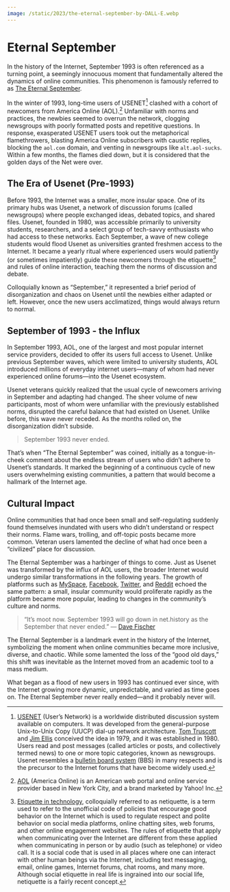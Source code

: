```yaml
---
image: /static/2023/the-eternal-september-by-DALL-E.webp
---
```


# Eternal September

In the history of the Internet, September 1993 is often referenced as a turning point, a seemingly innocuous moment that fundamentally altered the dynamics of online communities. This phenomenon is famously referred to as [The Eternal September](https://en.wikipedia.org/wiki/Eternal_September).

In the winter of 1993, long-time users of USENET[^USENET] clashed with a cohort of newcomers from America Online (AOL).[^AOL] Unfamiliar with norms and practices, the newbies seemed to overrun the network, clogging newsgroups with poorly formatted posts and repetitive questions. In response, exasperated USENET users took out the metaphorical flamethrowers, blasting America Online subscribers with caustic replies, blocking the `aol.com` domain, and venting in newsgroups like `alt.aol-sucks`. Within a few months, the flames died down, but it is considered that the golden days of the Net were over.

## The Era of Usenet (Pre-1993)

Before 1993, the Internet was a smaller, more insular space. One of its primary hubs was Usenet, a network of discussion forums (called newsgroups) where people exchanged ideas, debated topics, and shared files. Usenet, founded in 1980, was accessible primarily to university students, researchers, and a select group of tech-savvy enthusiasts who had access to these networks. Each September, a wave of new college students would flood Usenet as universities granted freshmen access to the Internet. It became a yearly ritual where experienced users would patiently (or sometimes impatiently) guide these newcomers through the etiquette[^etiquette] and rules of online interaction, teaching them the norms of discussion and debate.

Colloquially known as “September,” it represented a brief period of disorganization and chaos on Usenet until the newbies either adapted or left. However, once the new users acclimatized, things would always return to normal.

## September of 1993 - the Influx

In September 1993, AOL, one of the largest and most popular internet service providers, decided to offer its users full access to Usenet. Unlike previous September waves, which were limited to university students, AOL introduced millions of everyday internet users—many of whom had never experienced online forums—into the Usenet ecosystem.

Usenet veterans quickly realized that the usual cycle of newcomers arriving in September and adapting had changed. The sheer volume of new participants, most of whom were unfamiliar with the previously established norms, disrupted the careful balance that had existed on Usenet. Unlike before, this wave never receded. As the months rolled on, the disorganization didn’t subside.

> September 1993 never ended.

That’s when “The Eternal September” was coined, initially as a tongue-in-cheek comment about the endless stream of users who didn’t adhere to Usenet’s standards. It marked the beginning of a continuous cycle of new users overwhelming existing communities, a pattern that would become a hallmark of the Internet age.

## Cultural Impact

Online communities that had once been small and self-regulating suddenly found themselves inundated with users who didn’t understand or respect their norms. Flame wars, trolling, and off-topic posts became more common. Veteran users lamented the decline of what had once been a “civilized” place for discussion.

The Eternal September was a harbinger of things to come. Just as Usenet was transformed by the influx of AOL users, the broader Internet would undergo similar transformations in the following years. The growth of platforms such as [MySpace](https://myspace.com), [Facebook](https://www.facebook.com), [Twitter](https://twitter.com/), and [Reddit](https://www.reddit.com) echoed the same pattern: a small, insular community would proliferate rapidly as the platform became more popular, leading to changes in the community’s culture and norms.

> “It’s moot now. September 1993 will go down in net.history as the September
that never ended.” — [Dave Fischer](https://groups.google.com/g/alt.folklore.computers/c/wF4CpYbWuuA/m/jS6ZOyJd10sJ)

The Eternal September is a landmark event in the history of the Internet, symbolizing the moment when online communities became more inclusive, diverse, and chaotic. While some lamented the loss of the “good old days,” this shift was inevitable as the Internet moved from an academic tool to a mass medium.

What began as a flood of new users in 1993 has continued ever since, with the Internet growing more dynamic, unpredictable, and varied as time goes on. The Eternal September never really ended—and it probably never will.

[^USENET]: [USENET](https://en.wikipedia.org/wiki/Usenet) (User’s Network) is a worldwide distributed discussion system available on computers. It was developed from the general-purpose Unix-to-Unix Copy (UUCP) dial-up network architecture. [Tom Truscott](https://en.wikipedia.org/wiki/Tom_Truscott) and [Jim Ellis](https://en.wikipedia.org/wiki/Jim_Ellis_(computing)) conceived the idea in 1979, and it was established in 1980. Users read and post messages (called articles or posts, and collectively termed news) to one or more topic categories, known as newsgroups. Usenet resembles a [bulletin board system](https://en.wikipedia.org/wiki/Bulletin_board_system) (BBS) in many respects and is the precursor to the Internet forums that have become widely used.

[^AOL]: [AOL](https://en.wikipedia.org/wiki/AOL) (America Online) is an American web portal and online service provider based in New York City, and a brand marketed by Yahoo! Inc.

[^etiquette]: [Etiquette in technology](https://en.wikipedia.org/wiki/Etiquette_in_technology), colloquially referred to as netiquette, is a term used to refer to the unofficial code of policies that encourage good behavior on the Internet which is used to regulate respect and polite behavior on social media platforms, online chatting sites, web forums, and other online engagement websites. The rules of etiquette that apply when communicating over the Internet are different from these applied when communicating in person or by audio (such as telephone) or video call. It is a social code that is used in all places where one can interact with other human beings via the Internet, including text messaging, email, online games, Internet forums, chat rooms, and many more. Although social etiquette in real life is ingrained into our social life, netiquette is a fairly recent concept.
